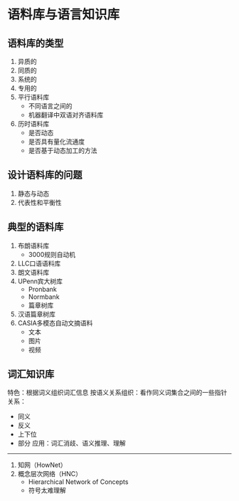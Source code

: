# 语料库与语言知识库

## 语料库的类型

1. 异质的
2. 同质的
3. 系统的
4. 专用的
5. 平行语料库
    - 不同语言之间的
    - 机器翻译中双语对齐语料库
6. 历时语料库
    - 是否动态
    - 是否具有量化流通度
    - 是否基于动态加工的方法

## 设计语料库的问题

1. 静态与动态
2. 代表性和平衡性

## 典型的语料库

1. 布朗语料库
    - 3000规则自动机
2. LLC口语语料库
3. 朗文语料库
4. UPenn宾大树库
    - Pronbank
    - Normbank
    - 篇章树库 
5. 汉语篇章树库
6. CASIA多模态自动文摘语料
    - 文本
    - 图片
    - 视频

## 词汇知识库

特色：根据词义组织词汇信息
按语义关系组织：看作同义词集合之间的一些指针
关系：
  - 同义
  - 反义
  - 上下位
  - 部分
应用：词汇消歧、语义推理、理解

***
1. 知网（HowNet）
2. 概念层次网络（HNC）
    - Hierarchical Network of Concepts
    - 符号太难理解

